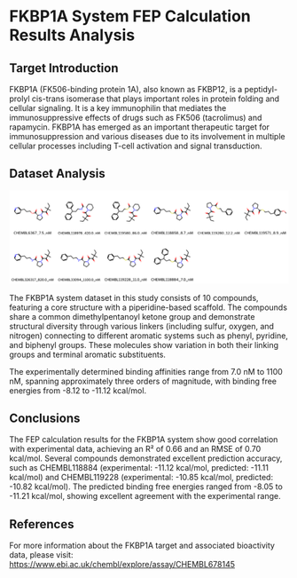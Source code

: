 # FKBP1A System FEP Calculation Results Analysis

## Target Introduction

FKBP1A (FK506-binding protein 1A), also known as FKBP12, is a peptidyl-prolyl cis-trans isomerase that plays important roles in protein folding and cellular signaling. It is a key immunophilin that mediates the immunosuppressive effects of drugs such as FK506 (tacrolimus) and rapamycin. FKBP1A has emerged as an important therapeutic target for immunosuppression and various diseases due to its involvement in multiple cellular processes including T-cell activation and signal transduction.

## Dataset Analysis

![Molecular structures of representative compounds](mol_grid.png)

The FKBP1A system dataset in this study consists of 10 compounds, featuring a core structure with a piperidine-based scaffold. The compounds share a common dimethylpentanoyl ketone group and demonstrate structural diversity through various linkers (including sulfur, oxygen, and nitrogen) connecting to different aromatic systems such as phenyl, pyridine, and biphenyl groups. These molecules show variation in both their linking groups and terminal aromatic substituents.

The experimentally determined binding affinities range from 7.0 nM to 1100 nM, spanning approximately three orders of magnitude, with binding free energies from -8.12 to -11.12 kcal/mol.

## Conclusions

The FEP calculation results for the FKBP1A system show good correlation with experimental data, achieving an R² of 0.66 and an RMSE of 0.70 kcal/mol. Several compounds demonstrated excellent prediction accuracy, such as CHEMBL118884 (experimental: -11.12 kcal/mol, predicted: -11.11 kcal/mol) and CHEMBL119228 (experimental: -10.85 kcal/mol, predicted: -10.82 kcal/mol). The predicted binding free energies ranged from -8.05 to -11.21 kcal/mol, showing excellent agreement with the experimental range.

## References

For more information about the FKBP1A target and associated bioactivity data, please visit:
https://www.ebi.ac.uk/chembl/explore/assay/CHEMBL678145 